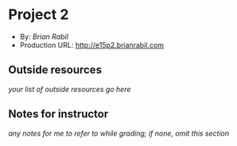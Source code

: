 # Project 2
+ By: *Brian Rabil*
+ Production URL: <http://e15p2.brianrabil.com>

## Outside resources
*your list of outside resources go here*

## Notes for instructor
*any notes for me to refer to while grading; if none, omit this section*
